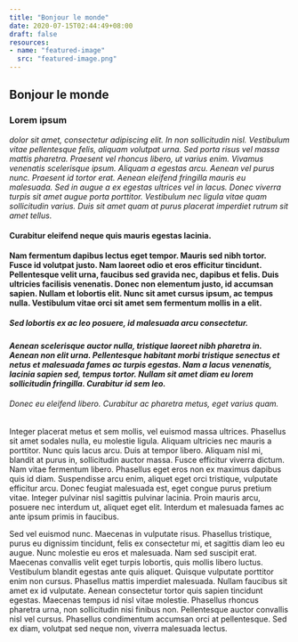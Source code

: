 ```yaml
---
title: "Bonjour le monde"
date: 2020-07-15T02:44:49+08:00
draft: false
resources:
- name: "featured-image"
  src: "featured-image.png"
---
```

## Bonjour le monde

### Lorem ipsum

*dolor sit amet, consectetur adipiscing elit. In non sollicitudin nisl. Vestibulum vitae pellentesque felis, aliquam volutpat urna. Sed porta risus vel massa mattis pharetra. Praesent vel rhoncus libero, ut varius enim. Vivamus venenatis scelerisque ipsum. Aliquam a egestas arcu. Aenean vel purus nunc. Praesent id tortor erat. Aenean eleifend fringilla mauris eu malesuada. Sed in augue a ex egestas ultrices vel in lacus. Donec viverra turpis sit amet augue porta porttitor. Vestibulum nec ligula vitae quam sollicitudin varius. Duis sit amet quam at purus placerat imperdiet rutrum sit amet tellus.*

#### Curabitur eleifend neque quis mauris egestas lacinia.

**Nam fermentum dapibus lectus eget tempor. Mauris sed nibh tortor. Fusce id volutpat justo. Nam laoreet odio et eros efficitur tincidunt. Pellentesque velit urna, faucibus sed gravida nec, dapibus et felis. Duis ultricies facilisis venenatis. Donec non elementum justo, id accumsan sapien. Nullam et lobortis elit. Nunc sit amet cursus ipsum, ac tempus nulla. Vestibulum vitae orci sit amet sem fermentum mollis in a elit.**

##### Sed lobortis ex ac leo posuere, id malesuada arcu consectetur.

***Aenean scelerisque auctor nulla, tristique laoreet nibh pharetra in. Aenean non elit urna. Pellentesque habitant morbi tristique senectus et netus et malesuada fames ac turpis egestas. Nam a lacus venenatis, lacinia sapien sed, tempus tortor. Nullam sit amet diam eu lorem sollicitudin fringilla. Curabitur id sem leo.***

###### Donec eu eleifend libero. Curabitur ac pharetra metus, eget varius quam.

Integer placerat metus et sem mollis, vel euismod massa ultrices. Phasellus sit amet sodales nulla, eu molestie ligula. Aliquam ultricies nec mauris a porttitor. Nunc quis lacus arcu. Duis at tempor libero. Aliquam nisl mi, blandit at purus in, sollicitudin auctor massa. Fusce efficitur viverra dictum. Nam vitae fermentum libero. Phasellus eget eros non ex maximus dapibus quis id diam. Suspendisse arcu enim, aliquet eget orci tristique, vulputate efficitur arcu. Donec feugiat malesuada est, eget congue purus pretium vitae. Integer pulvinar nisl sagittis pulvinar lacinia. Proin mauris arcu, posuere nec interdum ut, aliquet eget elit. Interdum et malesuada fames ac ante ipsum primis in faucibus.

Sed vel euismod nunc. Maecenas in vulputate risus. Phasellus tristique, purus eu dignissim tincidunt, felis ex consectetur mi, et sagittis diam leo eu augue. Nunc molestie eu eros et malesuada. Nam sed suscipit erat. Maecenas convallis velit eget turpis lobortis, quis mollis libero luctus. Vestibulum blandit egestas ante quis aliquet. Quisque vulputate porttitor enim non cursus. Phasellus mattis imperdiet malesuada. Nullam faucibus sit amet ex id vulputate. Aenean consectetur tortor quis sapien tincidunt egestas. Maecenas tempus id nisl vitae molestie. Phasellus rhoncus pharetra urna, non sollicitudin nisi finibus non. Pellentesque auctor convallis nisl vel cursus. Phasellus condimentum accumsan orci at pellentesque. Sed ex diam, volutpat sed neque non, viverra malesuada lectus.
